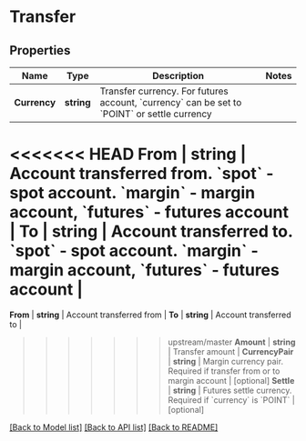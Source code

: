 # Transfer

## Properties

Name | Type | Description | Notes
------------ | ------------- | ------------- | -------------
**Currency** | **string** | Transfer currency. For futures account, &#x60;currency&#x60; can be set to &#x60;POINT&#x60; or settle currency | 
<<<<<<< HEAD
**From** | **string** | Account transferred from. &#x60;spot&#x60; - spot account. &#x60;margin&#x60; - margin account, &#x60;futures&#x60; - futures account | 
**To** | **string** | Account transferred to. &#x60;spot&#x60; - spot account. &#x60;margin&#x60; - margin account, &#x60;futures&#x60; - futures account | 
=======
**From** | **string** | Account transferred from | 
**To** | **string** | Account transferred to | 
>>>>>>> upstream/master
**Amount** | **string** | Transfer amount | 
**CurrencyPair** | **string** | Margin currency pair. Required if transfer from or to margin account | [optional] 
**Settle** | **string** | Futures settle currency. Required if &#x60;currency&#x60; is &#x60;POINT&#x60; | [optional] 

[[Back to Model list]](../README.md#documentation-for-models) [[Back to API list]](../README.md#documentation-for-api-endpoints) [[Back to README]](../README.md)


